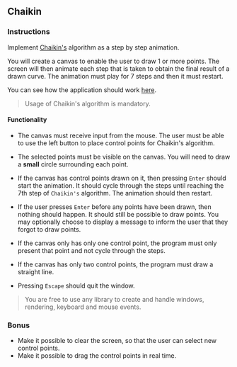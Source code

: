 ## Chaikin

### Instructions

Implement [Chaikin's](http://graphics.cs.ucdavis.edu/education/CAGDNotes/Chaikins-Algorithm/Chaikins-Algorithm.html) algorithm as a step by step animation.

You will create a canvas to enable the user to draw 1 or more points. The screen will then animate each step that is taken to obtain the final result of a drawn curve. The animation must play for 7 steps and then it must restart.

You can see how the application should work [here](https://youtu.be/PbB2eKnA2QI).

> Usage of Chaikin's algorithm is mandatory.

#### Functionality

- The canvas must receive input from the mouse. The user must be able to use the left button to place control points for Chaikin's algorithm.
  
- The selected points must be visible on the canvas. You will need to draw a **small** circle surrounding each point.

- If the canvas has control points drawn on it, then pressing `Enter` should start the animation. It should cycle through the steps until reaching the 7th step of `Chaikin's` algorithm. The animation should then restart.

- If the user presses `Enter` before any points have been drawn, then nothing should happen. It should still be possible to draw points. You may optionally choose to display a message to inform the user that they forgot to draw points.

- If the canvas only has only one control point, the program must only present that point and not cycle through the steps.

- If the canvas has only two control points, the program must draw a straight line.

- Pressing `Escape` should quit the window.

> You are free to use any library to create and handle windows, rendering, keyboard and mouse events.

### Bonus

- Make it possible to clear the screen, so that the user can select new control points.
- Make it possible to drag the control points in real time.
